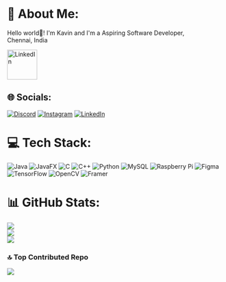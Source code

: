 # 💫 About Me:
Hello world👋! I'm Kavin and I'm a Aspiring Software Developer,<br>Chennai, India

<img src="https://upload.wikimedia.org/wikipedia/commons/thumb/b/be/Sri_Sivasubramaniya_Nadar_College_of_Engineering.svg/800px-Sri_Sivasubramaniya_Nadar_College_of_Engineering.svg.png" height="70" alt="LinkedIn" />

## 🌐 Socials:
[![Discord](https://img.shields.io/badge/Discord-%237289DA.svg?logo=discord&logoColor=white)](https://discord.com/users/525226696421670913) [![Instagram](https://img.shields.io/badge/Instagram-%23E4405F.svg?logo=Instagram&logoColor=white)](https://www.instagram.com/__kavin__30/) [![LinkedIn](https://img.shields.io/badge/LinkedIn-%230077B5.svg?logo=linkedin&logoColor=white)](https://www.linkedin.com/in/kavin-t-026099274/) 

# 💻 Tech Stack:
![Java](https://img.shields.io/badge/java-%23ED8B00.svg?style=for-the-badge&logo=openjdk&logoColor=white) ![JavaFX](https://img.shields.io/badge/javafx-%23FF0000.svg?style=for-the-badge&logo=javafx&logoColor=white) ![C](https://img.shields.io/badge/c-%2300599C.svg?style=for-the-badge&logo=c&logoColor=white) ![C++](https://img.shields.io/badge/c++-%2300599C.svg?style=for-the-badge&logo=c%2B%2B&logoColor=white) ![Python](https://img.shields.io/badge/python-3670A0?style=for-the-badge&logo=python&logoColor=ffdd54) ![MySQL](https://img.shields.io/badge/mysql-4479A1.svg?style=for-the-badge&logo=mysql&logoColor=white) ![Raspberry Pi](https://img.shields.io/badge/-RaspberryPi-C51A4A?style=for-the-badge&logo=Raspberry-Pi) ![Figma](https://img.shields.io/badge/figma-%23F24E1E.svg?style=for-the-badge&logo=figma&logoColor=white) ![TensorFlow](https://img.shields.io/badge/TensorFlow-%23FF6F00.svg?style=for-the-badge&logo=TensorFlow&logoColor=white)  ![OpenCV](https://img.shields.io/badge/opencv-%23white.svg?style=for-the-badge&logo=opencv&logoColor=white) ![Framer](https://img.shields.io/badge/Framer-black?style=for-the-badge&logo=framer&logoColor=blue)
# 📊 GitHub Stats:
![](https://github-readme-stats.vercel.app/api?username=Kavin302004&theme=gruvbox_light&hide_border=true&include_all_commits=false&count_private=false)<br/>
![](https://github-readme-streak-stats.herokuapp.com/?user=Kavin302004&theme=gruvbox_light&hide_border=true)<br/>
![](https://github-readme-stats.vercel.app/api/top-langs/?username=Kavin302004&theme=gruvbox_light&hide_border=true&include_all_commits=false&count_private=false&layout=compact)

### 🔝 Top Contributed Repo
![](https://github-contributor-stats.vercel.app/api?username=Kavin302004&limit=5&theme=gruvbox_light&combine_all_yearly_contributions=true)

